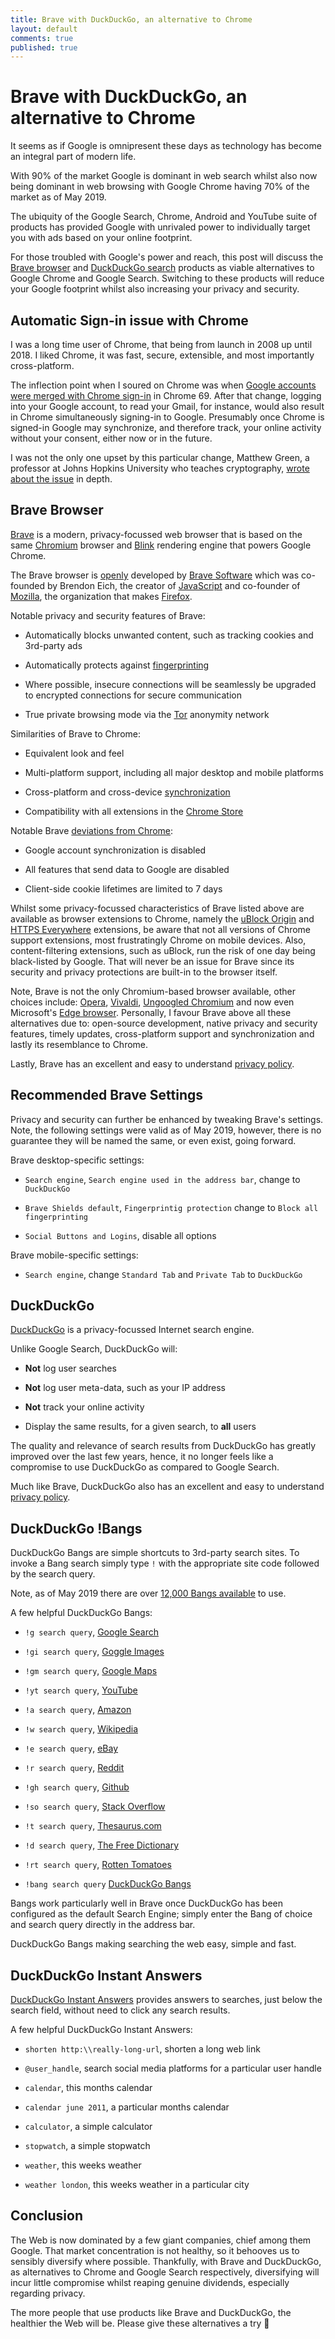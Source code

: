 ```yaml
---
title: Brave with DuckDuckGo, an alternative to Chrome
layout: default
comments: true
published: true
---
```


Brave with DuckDuckGo, an alternative to Chrome
===============================================

It seems as if Google is omnipresent these days as technology has become an
integral part of modern life.

With 90% of the market Google is dominant in web search whilst also now being
dominant in web browsing with Google Chrome having 70% of the market as of May
2019.

The ubiquity of the Google Search, Chrome, Android and YouTube suite of products
has provided Google with unrivaled power to individually target you with ads
based on your online footprint.

For those troubled with Google's power and reach, this post will discuss the
[Brave browser](https://brave.com) and [DuckDuckGo
search](https://duckduckgo.com) products as viable alternatives to Google Chrome
and Google Search. Switching to these products will reduce your Google footprint
whilst also increasing your privacy and security.

Automatic Sign-in issue with Chrome
-----------------------------------

I was a long time user of Chrome, that being from launch in 2008 up until 2018.
I liked Chrome, it was fast, secure, extensible, and most importantly
cross-platform.

The inflection point when I soured on Chrome was when [Google accounts were
merged with Chrome sign-in](https://news.ycombinator.com/item?id=17942252) in
Chrome 69. After that change, logging into your Google account, to read your
Gmail, for instance, would  also result in Chrome simultaneously signing-in to
Google. Presumably once Chrome is signed-in Google may synchronize, and
therefore track, your online activity without your consent, either now or in
the future.

I was not the only one upset by this particular change, Matthew Green, a
professor at Johns Hopkins University who teaches cryptography, [wrote about
the
issue](https://blog.cryptographyengineering.com/2018/09/23/why-im-leaving-chrome)
in depth.

Brave Browser
-------------

[Brave](https://brave.com) is a modern, privacy-focussed web browser that is
based on the same [Chromium](https://chromium.googlesource.com/chromium/src)
browser and [Blink](https://www.chromium.org/blink) rendering engine that powers
Google Chrome.

The Brave browser is [openly](https://github.com/brave/brave-browser) developed
by [Brave Software](https://github.com/brave) which was co-founded by Brendon
Eich, the creator of [JavaScript](https://en.wikipedia.org/wiki/JavaScript) and
co-founder of [Mozilla](https://en.wikipedia.org/wiki/Mozilla), the organization
that makes [Firefox](https://www.mozilla.org/en-US/firefox).

Notable privacy and security features of Brave:

- Automatically blocks unwanted content, such as tracking cookies and 3rd-party
  ads

- Automatically protects against
  [fingerprinting](https://github.com/brave/brave-browser/wiki/Fingerprinting-Protection-Mode)

- Where possible, insecure connections will be seamlessly be upgraded to
  encrypted connections for secure communication

- True private browsing mode via the [Tor](https://www.torproject.org) anonymity
  network

Similarities of Brave to Chrome:

- Equivalent look and feel

- Multi-platform support, including all major desktop and mobile platforms

- Cross-platform and cross-device
  [synchronization](https://support.brave.com/hc/en-us/articles/360021218111-How-do-I-set-up-Sync-)

- Compatibility with all extensions in the [Chrome
  Store](https://chrome.google.com/webstore/category/extensions)

Notable Brave [deviations from
Chrome](https://github.com/brave/brave-browser/wiki/Deviations-from-Chromium-(features-we-disable-or-remove)):

- Google account synchronization is disabled

- All features that send data to Google are disabled

- Client-side cookie lifetimes are limited to 7 days

Whilst some privacy-focussed characteristics of Brave listed above are available
as browser extensions to Chrome, namely the [uBlock
Origin](https://github.com/gorhill/uBlock/) and [HTTPS
Everywhere](https://www.eff.org/https-everywhere) extensions, be aware that not
all versions of Chrome support extensions, most frustratingly Chrome on mobile
devices. Also, content-filtering extensions, such as uBlock, run the risk of one
day being black-listed by Google. That will never be an issue for Brave since
its security and privacy protections are built-in to the browser itself.

Note, Brave is not the only Chromium-based browser available, other choices
include: [Opera](https://www.opera.com), [Vivaldi](https://vivaldi.com),
[Ungoogled Chromium](https://github.com/Eloston/ungoogled-chromium) and now
even Microsoft's [Edge browser](https://www.microsoftedgeinsider.com/en-us).
Personally, I favour Brave above all these alternatives due to: open-source
development, native privacy and security features, timely updates,
cross-platform support and synchronization and lastly its resemblance to
Chrome.

Lastly, Brave has an excellent and easy to understand [privacy
policy](https://brave.com/privacy).

Recommended Brave Settings
--------------------------

Privacy and security can further be enhanced by tweaking Brave's settings. Note,
the following settings were valid as of May 2019, however, there is no guarantee
they will be named the same, or even exist, going forward. 

Brave desktop-specific settings:

- `Search engine`, `Search engine used in the address bar`, change to
  `DuckDuckGo`

- `Brave Shields default`, `Fingerprintig protection` change to `Block
  all fingerprinting`

- `Social Buttons and Logins`, disable all options


Brave mobile-specific settings:

- `Search engine`, change `Standard Tab` and `Private Tab` to `DuckDuckGo`

DuckDuckGo
----------

[DuckDuckGo](https://duckduckgo.com) is a privacy-focussed Internet search
engine.

Unlike Google Search, DuckDuckGo will:

- **Not** log user searches

- **Not** log user meta-data, such as your IP address

- **Not** track your online activity

- Display the same results, for a given search, to **all** users

The quality and relevance of search results from DuckDuckGo has greatly improved
over the last few years, hence, it no longer feels like a compromise to use
DuckDuckGo as compared to Google Search.

Much like Brave, DuckDuckGo also has an excellent and easy to understand
[privacy policy](https://duckduckgo.com/privacy).

DuckDuckGo !Bangs
-----------------

DuckDuckGo Bangs are simple shortcuts to 3rd-party search sites. To invoke a
Bang search simply type `!` with the appropriate site code followed by the
search query.

Note, as of May 2019 there are over [12,000 Bangs
available](https://duckduckgo.com/bang) to use.

A few helpful DuckDuckGo Bangs:

- `!g search query`, [Google Search](https://www.google.com)

- `!gi search query`, [Goggle Images](https://images.google.com)

- `!gm search query`, [Google Maps](https://www.google.com/maps)

- `!yt search query`, [YouTube](https://www.youtube.com)

- `!a search query`, [Amazon](https://www.amazon.com)

- `!w search query`, [Wikipedia](https://www.wikipedia.org)

- `!e search query`, [eBay](https://www.ebay.com)

- `!r search query`, [Reddit](https://www.reddit.com)

- `!gh search query`, [Github](https://www.github.com)

- `!so search query`, [Stack Overflow](https://stackoverflow.com)

- `!t search query`, [Thesaurus.com](https://www.thesaurus.com)

- `!d search query`, [The Free Dictionary](https://www.thefreedictionary.com)

- `!rt search query`, [Rotten Tomatoes](https://www.rottentomatoes.com)

- `!bang search query` [DuckDuckGo Bangs](https://duckduckgo.com/bang)

Bangs work particularly well in Brave once DuckDuckGo has been configured as the
default Search Engine; simply enter the Bang of choice and search query directly
in the address bar.

DuckDuckGo Bangs making searching the web easy, simple and fast.

DuckDuckGo Instant Answers
--------------------------

[DuckDuckGo Instant
Answers](https://help.duckduckgo.com/duckduckgo-help-pages/features/instant-answers-and-other-features)
provides answers to searches, just below the search field, without need to click
any search results.

A few helpful DuckDuckGo Instant Answers:

- `shorten http:\\really-long-url`, shorten a long web link

- `@user_handle`, search social media platforms for a particular user handle

- `calendar`, this months calendar

- `calendar june 2011`, a particular months calendar

- `calculator`, a simple calculator

- `stopwatch`, a simple stopwatch

- `weather`, this weeks weather

- `weather london`, this weeks weather in a particular city

Conclusion
----------

The Web is now dominated by a few giant companies, chief among them Google. That
market concentration is not healthy, so it behooves us to sensibly diversify
where possible. Thankfully, with Brave and DuckDuckGo, as alternatives to Chrome
and Google Search respectively, diversifying will incur little compromise whilst
reaping genuine dividends, especially regarding privacy.

The more people that use products like Brave and DuckDuckGo, the healthier the
Web will be. Please give these alternatives a try :beers:
